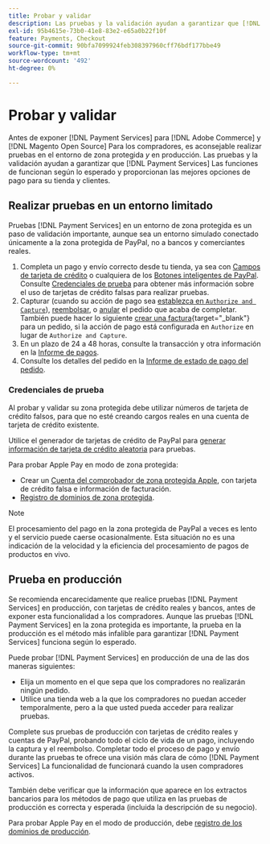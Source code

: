 ```yaml
---
title: Probar y validar
description: Las pruebas y la validación ayudan a garantizar que [!DNL Payment Services] Las funciones de funcionan según lo esperado y proporcionan las mejores opciones de pago para sus clientes
exl-id: 95b4615e-73b0-41e8-83e2-e65a0b22f10f
feature: Payments, Checkout
source-git-commit: 90bfa7099924feb308397960cff76bdf177bbe49
workflow-type: tm+mt
source-wordcount: '492'
ht-degree: 0%

---
```


# Probar y validar

Antes de exponer [!DNL Payment Services] para [!DNL Adobe Commerce] y [!DNL Magento Open Source] Para los compradores, es aconsejable realizar pruebas en el entorno de zona protegida _y_ en producción. Las pruebas y la validación ayudan a garantizar que [!DNL Payment Services] Las funciones de funcionan según lo esperado y proporcionan las mejores opciones de pago para su tienda y clientes.

## Realizar pruebas en un entorno limitado

Pruebas [!DNL Payment Services] en un entorno de zona protegida es un paso de validación importante, aunque sea un entorno simulado conectado únicamente a la zona protegida de PayPal, no a bancos y comerciantes reales.

1. Completa un pago y envío correcto desde tu tienda, ya sea con [Campos de tarjeta de crédito](payments-options.md#credit-card-fields) o cualquiera de los [Botones inteligentes de PayPal](payments-options.md#paypal-smart-buttons). Consulte [Credenciales de prueba](#testing-credentials) para obtener más información sobre el uso de tarjetas de crédito falsas para realizar pruebas.
1. Capturar (cuando su acción de pago sea [establezca en `Authorize and Capture`](onboard.md#set-payment-services-as-payment-method)), [reembolsar](refunds.md), o [anular](voids.md) el pedido que acaba de completar. También puede hacer lo siguiente [crear una factura](https://docs.magento.com/user-guide/sales/invoice-create.html){target="_blank"} para un pedido, si la acción de pago está configurada en `Authorize` en lugar de `Authorize and Capture`.
1. En un plazo de 24 a 48 horas, consulte la transacción y otra información en la [Informe de pagos](payouts.md).
1. Consulte los detalles del pedido en la [Informe de estado de pago del pedido](order-payment-status.md).

### Credenciales de prueba

Al probar y validar su zona protegida debe utilizar números de tarjeta de crédito falsos, para que no esté creando cargos reales en una cuenta de tarjeta de crédito existente.

Utilice el generador de tarjetas de crédito de PayPal para [generar información de tarjeta de crédito aleatoria](https://www.paypal.com/us/smarthelp/article/where-can-i-find-test-credit-card-numbers-ts2157) para pruebas.

Para probar Apple Pay en modo de zona protegida:

* Crear un [Cuenta del comprobador de zona protegida Apple](https://developer.apple.com/apple-pay/sandbox-testing/#create-a-sandbox-tester-account), con tarjeta de crédito falsa e información de facturación.
* [Registro de dominios de zona protegida](https://developer.paypal.com/docs/checkout/apm/apple-pay/#link-registeryoursandboxdomains).

>[!NOTE]
>
>El procesamiento del pago en la zona protegida de PayPal a veces es lento y el servicio puede caerse ocasionalmente. Esta situación no es una indicación de la velocidad y la eficiencia del procesamiento de pagos de productos en vivo.

## Prueba en producción

Se recomienda encarecidamente que realice pruebas [!DNL Payment Services] en producción, con tarjetas de crédito reales y bancos, antes de exponer esta funcionalidad a los compradores. Aunque las pruebas [!DNL Payment Services] en la zona protegida es importante, la prueba en la producción es el método más infalible para garantizar [!DNL Payment Services] funciona según lo esperado.

Puede probar [!DNL Payment Services] en producción de una de las dos maneras siguientes:

* Elija un momento en el que sepa que los compradores no realizarán ningún pedido.
* Utilice una tienda web a la que los compradores no puedan acceder temporalmente, pero a la que usted pueda acceder para realizar pruebas.

Complete sus pruebas de producción con tarjetas de crédito reales y cuentas de PayPal, probando todo el ciclo de vida de un pago, incluyendo la captura y el reembolso. Completar todo el proceso de pago y envío durante las pruebas te ofrece una visión más clara de cómo [!DNL Payment Services] La funcionalidad de funcionará cuando la usen compradores activos.

También debe verificar que la información que aparece en los extractos bancarios para los métodos de pago que utiliza en las pruebas de producción es correcta y esperada (incluida la descripción de su negocio).

Para probar Apple Pay en el modo de producción, debe [registro de los dominios de producción](https://developer.paypal.com/docs/checkout/apm/apple-pay/#register-your-live-domain).
